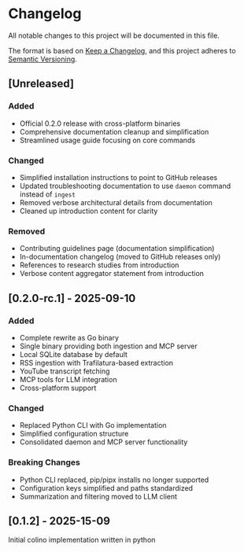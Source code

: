 # Changelog

All notable changes to this project will be documented in this file.

The format is based on [Keep a Changelog](https://keepachangelog.com/en/1.0.0/),
and this project adheres to [Semantic Versioning](https://semver.org/spec/v2.0.0.html).

## [Unreleased]

### Added
- Official 0.2.0 release with cross-platform binaries
- Comprehensive documentation cleanup and simplification
- Streamlined usage guide focusing on core commands

### Changed
- Simplified installation instructions to point to GitHub releases
- Updated troubleshooting documentation to use `daemon` command instead of `ingest`
- Removed verbose architectural details from documentation
- Cleaned up introduction content for clarity

### Removed
- Contributing guidelines page (documentation simplification)
- In-documentation changelog (moved to GitHub releases only)
- References to research studies from introduction
- Verbose content aggregator statement from introduction

## [0.2.0-rc.1] - 2025-09-10

### Added
- Complete rewrite as Go binary
- Single binary providing both ingestion and MCP server
- Local SQLite database by default
- RSS ingestion with Trafilatura-based extraction
- YouTube transcript fetching
- MCP tools for LLM integration
- Cross-platform support

### Changed
- Replaced Python CLI with Go implementation
- Simplified configuration structure
- Consolidated daemon and MCP server functionality

### Breaking Changes
- Python CLI replaced, pip/pipx installs no longer supported
- Configuration keys simplified and paths standardized
- Summarization and filtering moved to LLM client

## [0.1.2] - 2025-15-09
Initial colino implementation written in python

